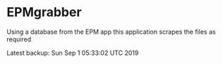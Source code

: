 # EPMgrabber
Using a database from the EPM app this application scrapes the files as required


Latest backup: Sun Sep 1 05:33:02 UTC 2019
